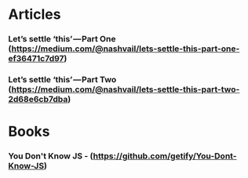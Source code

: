# Articles

### Let’s settle ‘this’ — Part One (https://medium.com/@nashvail/lets-settle-this-part-one-ef36471c7d97)
### Let’s settle ‘this’ — Part Two (https://medium.com/@nashvail/lets-settle-this-part-two-2d68e6cb7dba)

# Books
### You Don't Know JS - (https://github.com/getify/You-Dont-Know-JS)

